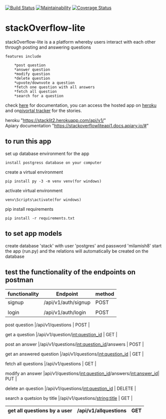 [![Build Status](https://travis-ci.org/milamish/stackOverflow-lite-challenge2-3.svg?branch=challenge3)](https://travis-ci.org/milamish/stackOverflow-lite-challenge2-3)
[![Maintainability](https://api.codeclimate.com/v1/badges/cfd254b6354576148c47/maintainability)](https://codeclimate.com/github/milamish/stackOverflow-lite-challenge2-3/maintainability)
[![Coverage Status](https://coveralls.io/repos/github/milamish/stackOverflow-lite-challenge2-3/badge.svg?branch=challenge3)](https://coveralls.io/github/milamish/stackOverflow-lite-challenge2-3?branch=challenge3)

# stackOverflow-lite

stackOverflow-lite is a a platform whereby users interact with each other through posting and answering questions

```
features include
```
```
	*post question
	*answer question
	*modify question
	*delete question
	*upvote/downvote a question
	*fetch one question with all answers
	*fetch all question
	*search for a question
```
check <a href= "https://stackoverflowliteapi1.docs.apiary.io/#">here</a> for documentation, you can access
the hosted app on <a href= "https://stacklit2.herokuapp.com/api/v1/">heroku</a> and on<a href= "https://www.pivotaltracker.com/n/projects/2193473">pivortal tracker</a> for the stories.

heroku "https://stacklit2.herokuapp.com/api/v1/" <br>
Apiary documentation "https://stackoverflowliteapi1.docs.apiary.io/#"


<h2><strong>to run this app</strong></h2>

set up database environment for the app
```
install postgress database on your computer
```
create a virtual environment
```
pip install py -3 -m venv venv(for windows)
```
activate virtual environment
```
venv\Scripts\activate(for windows)
```
pip install requirements
```
pip install -r requirements.txt
```
<h2><strong>to set app models</strong></h2>
create database 'stack' with user 'postgres' and password 'milamish8'
start the app (run.py) and the relations will automatically be created on the database


<h2><strong>test the functionality of the endpoints on postman</strong></h2>

functionality              | Endpoint                                                 |      method           |
---------------------------|----------------------------------------------------------|-----------------------|
signup                     | /api/v1/auth/signup                                      |       POST            |
|                          |                                                          |
login                      |/api/v1/auth/login                                        |       POST            |

post question              |/api/v1/questions                                         |       POST            |

get a question             |/api/v1/question/<int:question_id>                        |       GET             |

post an answer             |/api/v1/questions/<int:question_id>/answers               |       POST            |

get an answered question   |/api/v1/questions/<int:question_id>                       |       GET             |

fetch all questions        |/api/v1/questions                                         |       GET             |

modify an answer           |api/v1/questions/<int:question_id>/answers/<int:answer_id>|       PUT             |

delete an question         |/api/v1/questions/<int:question_id>                       |       DELETE          |

search a quetsion by title |/api/v1/questions/<string:title>                          |       GET             |

get all questions by a user|/api/v1/allquestions                                      |       GET             |
---------------------------|----------------------------------------------------------|-----------------------|
